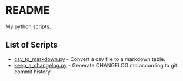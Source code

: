 # README

My python scripts.

## List of Scripts

- [csv_to_markdown.py](./scripts/csv_to_markdown.py) -
Convert a csv file to a markdown table.
- [keep_a_changelog.py](./scripts/keep_a_changelog.py) -
Generate CHANGELOG.md according to git commit history.
